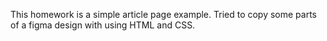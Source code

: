 This homework is a simple article page example. Tried to copy some parts of a figma design with using HTML and CSS.
